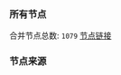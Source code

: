 ### 所有节点
合并节点总数: `1079`
[节点链接](https://raw.githubusercontent.com/rzhy1/11/master/sub/sub_merge_base64.txt)

### 节点来源
